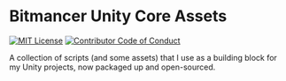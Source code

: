 # Bitmancer Unity Core Assets

[![MIT License][license-image]][license-url]
[![Contributor Code of Conduct][contributing-image]][contributing-url]

A collection of scripts (and some assets) that I use as a building block for my Unity projects, now packaged up and open-sourced.



[license-image]: https://img.shields.io/badge/license-MIT-blue.svg
[license-url]: LICENSE.md

[contributing-image]: https://img.shields.io/badge/contributing-CoC-blue.svg
[contributing-url]: CONTRIBUTING.md
